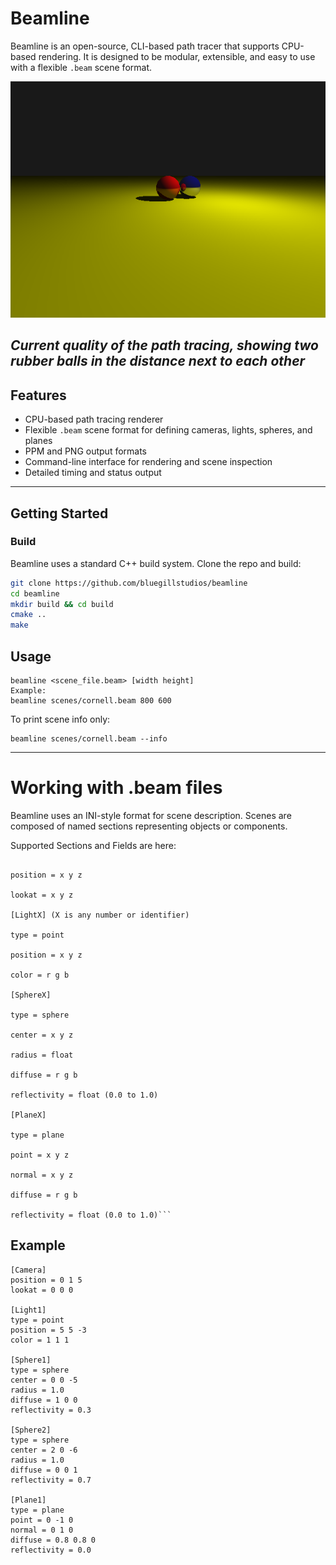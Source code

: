 # Beamline

Beamline is an open-source, CLI-based path tracer that supports CPU-based rendering. It is designed to be modular, extensible, and easy to use with a flexible `.beam` scene format.

![Render Example](docs/balls.png) 

*Current quality of the path tracing, showing two rubber balls in the distance next to each other*
---

## Features 

- CPU-based path tracing renderer
- Flexible `.beam` scene format for defining cameras, lights, spheres, and planes
- PPM and PNG output formats
- Command-line interface for rendering and scene inspection
- Detailed timing and status output
--------------------

## Getting Started

### Build

Beamline uses a standard C++ build system. Clone the repo and build:

```bash
git clone https://github.com/bluegillstudios/beamline
cd beamline
mkdir build && cd build
cmake ..
make
```
## Usage

```
beamline <scene_file.beam> [width height]
Example:
beamline scenes/cornell.beam 800 600
```

To print scene info only:
```
beamline scenes/cornell.beam --info
```
-----------------------------

# Working with .beam files

Beamline uses an INI-style format for scene description. Scenes are composed of named sections representing objects or components.

Supported Sections and Fields are here:

```[Camera]

position = x y z

lookat = x y z

[LightX] (X is any number or identifier)

type = point

position = x y z

color = r g b

[SphereX]

type = sphere

center = x y z

radius = float

diffuse = r g b

reflectivity = float (0.0 to 1.0)

[PlaneX]

type = plane

point = x y z

normal = x y z

diffuse = r g b

reflectivity = float (0.0 to 1.0)```

```

## Example
```
[Camera]
position = 0 1 5
lookat = 0 0 0

[Light1]
type = point
position = 5 5 -3
color = 1 1 1

[Sphere1]
type = sphere
center = 0 0 -5
radius = 1.0
diffuse = 1 0 0
reflectivity = 0.3

[Sphere2]
type = sphere
center = 2 0 -6
radius = 1.0
diffuse = 0 0 1
reflectivity = 0.7

[Plane1]
type = plane
point = 0 -1 0
normal = 0 1 0
diffuse = 0.8 0.8 0
reflectivity = 0.0
```
